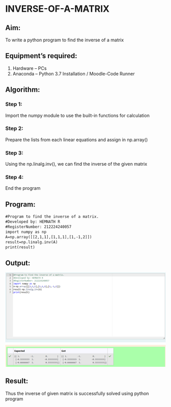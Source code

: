 # INVERSE-OF-A-MATRIX
## Aim:
To write a python program to find the inverse of a matrix
## Equipment’s required:
1. 	Hardware – PCs
2. 	Anaconda – Python 3.7 Installation / Moodle-Code Runner
## Algorithm:
### Step 1: 
Import the numpy module to use the built-in functions for calculation
### Step 2: 
Prepare the lists from each linear equations and assign in np.array()
### Step 3:
Using the np.linalg.inv(), we can find the inverse of the given matrix 
### Step 4: 
End the program

## Program:
```
#Program to find the inverse of a matrix.
#Developed by: HEMNATH R
#RegisterNumber: 212224240057
import numpy as np
A=np.array([[2,1,1],[1,1,1],[1,-1,2]])
result=np.linalg.inv(A)
print(result)
```
## Output:
![Output](<Screenshot 2025-04-10 182234.png>)
## Result:
Thus the inverse of given matrix is successfully solved using python program

